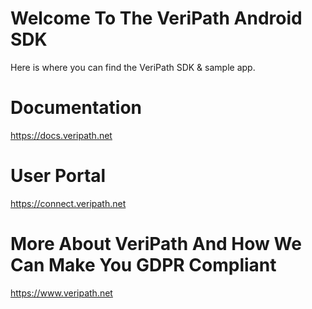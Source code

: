 # Welcome To The VeriPath Android SDK

Here is where you can find the VeriPath SDK & sample app.

# Documentation

https://docs.veripath.net

# User Portal

https://connect.veripath.net

# More About VeriPath And How We Can Make You GDPR Compliant

https://www.veripath.net
